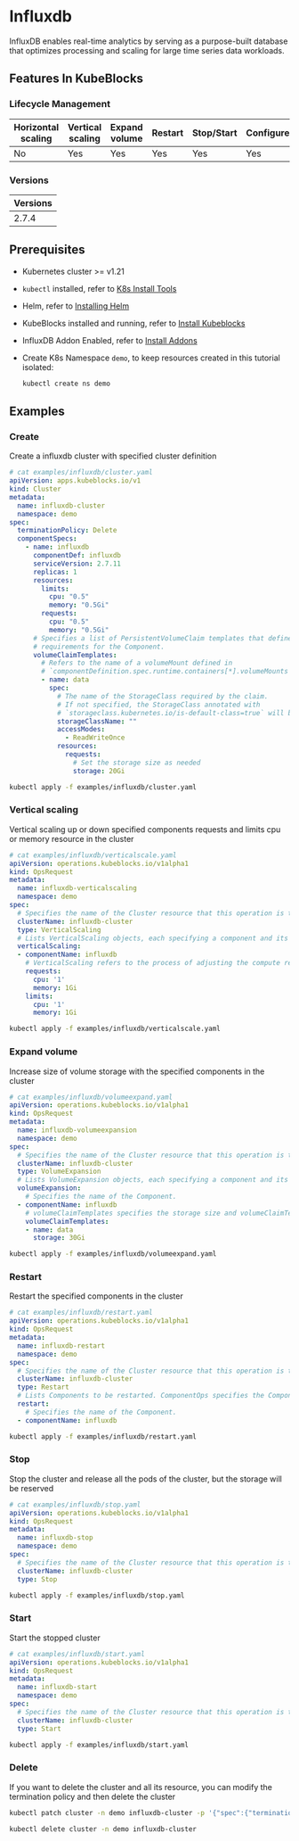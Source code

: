 # Influxdb

InfluxDB enables real-time analytics by serving as a purpose-built database that optimizes processing and scaling for large time series data workloads.

## Features In KubeBlocks

### Lifecycle Management

| Horizontal<br/>scaling | Vertical <br/>scaling | Expand<br/>volume | Restart   | Stop/Start | Configure | Expose | Switchover |
|------------------------|-----------------------|-------------------|-----------|------------|-----------|--------|------------|
| No                     | Yes                   | Yes               | Yes       | Yes        | Yes       | Yes    | No      |

### Versions

| Versions |
|----------|
| 2.7.4 |

## Prerequisites

- Kubernetes cluster >= v1.21
- `kubectl` installed, refer to [K8s Install Tools](https://kubernetes.io/docs/tasks/tools/)
- Helm, refer to [Installing Helm](https://helm.sh/docs/intro/install/)
- KubeBlocks installed and running, refer to [Install Kubeblocks](../docs/prerequisites.md)
- InfluxDB Addon Enabled, refer to [Install Addons](../docs/install-addon.md)
- Create K8s Namespace `demo`, to keep resources created in this tutorial isolated:

  ```bash
  kubectl create ns demo
  ```

## Examples

### Create

Create a influxdb cluster with specified cluster definition

```yaml
# cat examples/influxdb/cluster.yaml
apiVersion: apps.kubeblocks.io/v1
kind: Cluster
metadata:
  name: influxdb-cluster
  namespace: demo
spec:
  terminationPolicy: Delete
  componentSpecs:
    - name: influxdb
      componentDef: influxdb
      serviceVersion: 2.7.11
      replicas: 1
      resources:
        limits:
          cpu: "0.5"
          memory: "0.5Gi"
        requests:
          cpu: "0.5"
          memory: "0.5Gi"
      # Specifies a list of PersistentVolumeClaim templates that define the storage
      # requirements for the Component.
      volumeClaimTemplates:
        # Refers to the name of a volumeMount defined in
        # `componentDefinition.spec.runtime.containers[*].volumeMounts
        - name: data
          spec:
            # The name of the StorageClass required by the claim.
            # If not specified, the StorageClass annotated with
            # `storageclass.kubernetes.io/is-default-class=true` will be used by default
            storageClassName: ""
            accessModes:
              - ReadWriteOnce
            resources:
              requests:
                # Set the storage size as needed
                storage: 20Gi
```

```bash
kubectl apply -f examples/influxdb/cluster.yaml
```

### Vertical scaling

Vertical scaling up or down specified components requests and limits cpu or memory resource in the cluster

```yaml
# cat examples/influxdb/verticalscale.yaml
apiVersion: operations.kubeblocks.io/v1alpha1
kind: OpsRequest
metadata:
  name: influxdb-verticalscaling
  namespace: demo
spec:
  # Specifies the name of the Cluster resource that this operation is targeting.
  clusterName: influxdb-cluster
  type: VerticalScaling
  # Lists VerticalScaling objects, each specifying a component and its desired compute resources for vertical scaling.
  verticalScaling:
  - componentName: influxdb
    # VerticalScaling refers to the process of adjusting the compute resources (e.g., CPU, memory) allocated to a Component. It defines the parameters required for the operation.
    requests:
      cpu: '1'
      memory: 1Gi
    limits:
      cpu: '1'
      memory: 1Gi

```

```bash
kubectl apply -f examples/influxdb/verticalscale.yaml
```

### Expand volume

Increase size of volume storage with the specified components in the cluster

```yaml
# cat examples/influxdb/volumeexpand.yaml
apiVersion: operations.kubeblocks.io/v1alpha1
kind: OpsRequest
metadata:
  name: influxdb-volumeexpansion
  namespace: demo
spec:
  # Specifies the name of the Cluster resource that this operation is targeting.
  clusterName: influxdb-cluster
  type: VolumeExpansion
  # Lists VolumeExpansion objects, each specifying a component and its corresponding volumeClaimTemplates that requires storage expansion.
  volumeExpansion:
    # Specifies the name of the Component.
  - componentName: influxdb
    # volumeClaimTemplates specifies the storage size and volumeClaimTemplate name.
    volumeClaimTemplates:
    - name: data
      storage: 30Gi

```

```bash
kubectl apply -f examples/influxdb/volumeexpand.yaml
```

### Restart

Restart the specified components in the cluster

```yaml
# cat examples/influxdb/restart.yaml
apiVersion: operations.kubeblocks.io/v1alpha1
kind: OpsRequest
metadata:
  name: influxdb-restart
  namespace: demo
spec:
  # Specifies the name of the Cluster resource that this operation is targeting.
  clusterName: influxdb-cluster
  type: Restart
  # Lists Components to be restarted. ComponentOps specifies the Component to be operated on.
  restart:
    # Specifies the name of the Component.
  - componentName: influxdb

```

```bash
kubectl apply -f examples/influxdb/restart.yaml
```

### Stop

Stop the cluster and release all the pods of the cluster, but the storage will be reserved

```yaml
# cat examples/influxdb/stop.yaml
apiVersion: operations.kubeblocks.io/v1alpha1
kind: OpsRequest
metadata:
  name: influxdb-stop
  namespace: demo
spec:
  # Specifies the name of the Cluster resource that this operation is targeting.
  clusterName: influxdb-cluster
  type: Stop

```

```bash
kubectl apply -f examples/influxdb/stop.yaml
```

### Start

Start the stopped cluster

```yaml
# cat examples/influxdb/start.yaml
apiVersion: operations.kubeblocks.io/v1alpha1
kind: OpsRequest
metadata:
  name: influxdb-start
  namespace: demo
spec:
  # Specifies the name of the Cluster resource that this operation is targeting.
  clusterName: influxdb-cluster
  type: Start

```

```bash
kubectl apply -f examples/influxdb/start.yaml
```

### Delete

If you want to delete the cluster and all its resource, you can modify the termination policy and then delete the cluster

```bash
kubectl patch cluster -n demo influxdb-cluster -p '{"spec":{"terminationPolicy":"WipeOut"}}' --type="merge"

kubectl delete cluster -n demo influxdb-cluster
```
